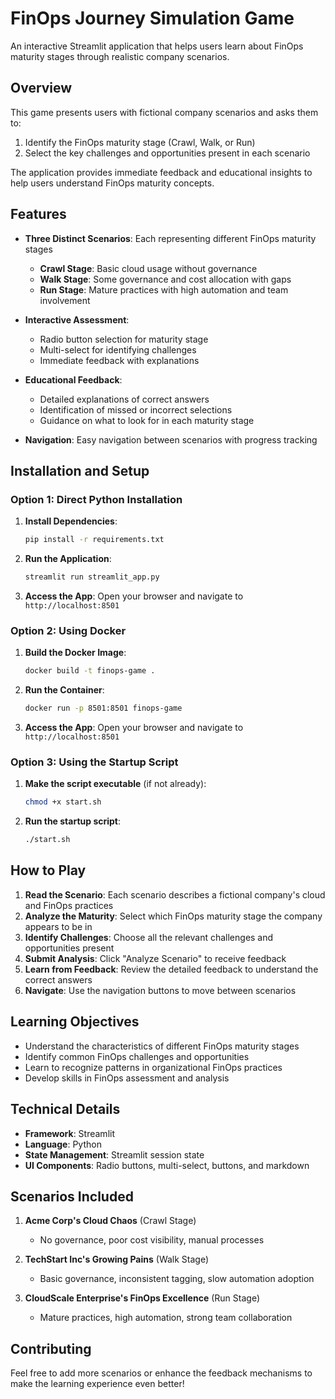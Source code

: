 # FinOps Journey Simulation Game

An interactive Streamlit application that helps users learn about FinOps maturity stages through realistic company scenarios.

## Overview

This game presents users with fictional company scenarios and asks them to:
1. Identify the FinOps maturity stage (Crawl, Walk, or Run)
2. Select the key challenges and opportunities present in each scenario

The application provides immediate feedback and educational insights to help users understand FinOps maturity concepts.

## Features

- **Three Distinct Scenarios**: Each representing different FinOps maturity stages
  - **Crawl Stage**: Basic cloud usage without governance
  - **Walk Stage**: Some governance and cost allocation with gaps
  - **Run Stage**: Mature practices with high automation and team involvement

- **Interactive Assessment**: 
  - Radio button selection for maturity stage
  - Multi-select for identifying challenges
  - Immediate feedback with explanations

- **Educational Feedback**: 
  - Detailed explanations of correct answers
  - Identification of missed or incorrect selections
  - Guidance on what to look for in each maturity stage

- **Navigation**: Easy navigation between scenarios with progress tracking

## Installation and Setup

### Option 1: Direct Python Installation

1. **Install Dependencies**:
   ```bash
   pip install -r requirements.txt
   ```

2. **Run the Application**:
   ```bash
   streamlit run streamlit_app.py
   ```

3. **Access the App**: Open your browser and navigate to `http://localhost:8501`

### Option 2: Using Docker

1. **Build the Docker Image**:
   ```bash
   docker build -t finops-game .
   ```

2. **Run the Container**:
   ```bash
   docker run -p 8501:8501 finops-game
   ```

3. **Access the App**: Open your browser and navigate to `http://localhost:8501`

### Option 3: Using the Startup Script

1. **Make the script executable** (if not already):
   ```bash
   chmod +x start.sh
   ```

2. **Run the startup script**:
   ```bash
   ./start.sh
   ```

## How to Play

1. **Read the Scenario**: Each scenario describes a fictional company's cloud and FinOps practices
2. **Analyze the Maturity**: Select which FinOps maturity stage the company appears to be in
3. **Identify Challenges**: Choose all the relevant challenges and opportunities present
4. **Submit Analysis**: Click "Analyze Scenario" to receive feedback
5. **Learn from Feedback**: Review the detailed feedback to understand the correct answers
6. **Navigate**: Use the navigation buttons to move between scenarios

## Learning Objectives

- Understand the characteristics of different FinOps maturity stages
- Identify common FinOps challenges and opportunities
- Learn to recognize patterns in organizational FinOps practices
- Develop skills in FinOps assessment and analysis

## Technical Details

- **Framework**: Streamlit
- **Language**: Python
- **State Management**: Streamlit session state
- **UI Components**: Radio buttons, multi-select, buttons, and markdown

## Scenarios Included

1. **Acme Corp's Cloud Chaos** (Crawl Stage)
   - No governance, poor cost visibility, manual processes

2. **TechStart Inc's Growing Pains** (Walk Stage)
   - Basic governance, inconsistent tagging, slow automation adoption

3. **CloudScale Enterprise's FinOps Excellence** (Run Stage)
   - Mature practices, high automation, strong team collaboration

## Contributing

Feel free to add more scenarios or enhance the feedback mechanisms to make the learning experience even better! 